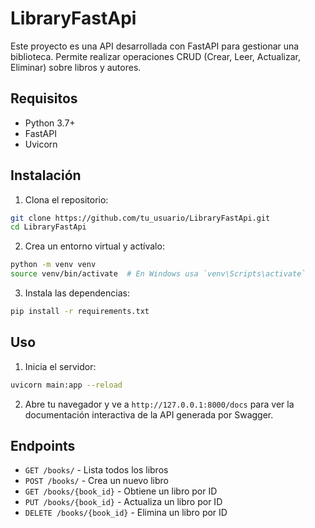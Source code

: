 # LibraryFastApi

Este proyecto es una API desarrollada con FastAPI para gestionar una biblioteca. Permite realizar operaciones CRUD (Crear, Leer, Actualizar, Eliminar) sobre libros y autores.

## Requisitos

- Python 3.7+
- FastAPI
- Uvicorn

## Instalación

1. Clona el repositorio:
  ```bash
  git clone https://github.com/tu_usuario/LibraryFastApi.git
  cd LibraryFastApi
  ```

2. Crea un entorno virtual y actívalo:
  ```bash
  python -m venv venv
  source venv/bin/activate  # En Windows usa `venv\Scripts\activate`
  ```

3. Instala las dependencias:
  ```bash
  pip install -r requirements.txt
  ```

## Uso

1. Inicia el servidor:
  ```bash
  uvicorn main:app --reload
  ```

2. Abre tu navegador y ve a `http://127.0.0.1:8000/docs` para ver la documentación interactiva de la API generada por Swagger.

## Endpoints

- `GET /books/` - Lista todos los libros
- `POST /books/` - Crea un nuevo libro
- `GET /books/{book_id}` - Obtiene un libro por ID
- `PUT /books/{book_id}` - Actualiza un libro por ID
- `DELETE /books/{book_id}` - Elimina un libro por ID
